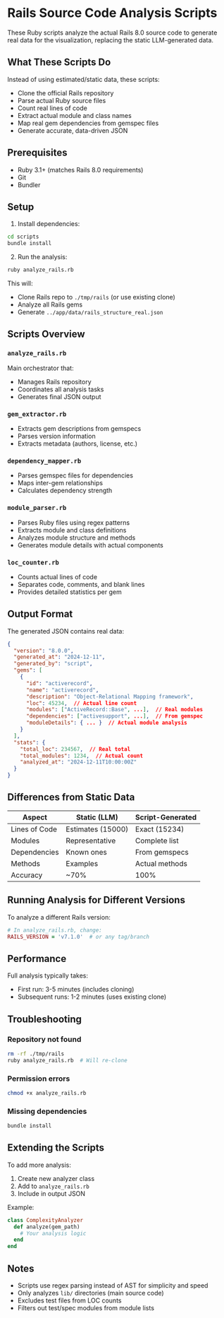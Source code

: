 # Rails Source Code Analysis Scripts

These Ruby scripts analyze the actual Rails 8.0 source code to generate real data for the visualization, replacing the static LLM-generated data.

## What These Scripts Do

Instead of using estimated/static data, these scripts:
- Clone the official Rails repository
- Parse actual Ruby source files
- Count real lines of code
- Extract actual module and class names
- Map real gem dependencies from gemspec files
- Generate accurate, data-driven JSON

## Prerequisites

- Ruby 3.1+ (matches Rails 8.0 requirements)
- Git
- Bundler

## Setup

1. Install dependencies:
```bash
cd scripts
bundle install
```

2. Run the analysis:
```bash
ruby analyze_rails.rb
```

This will:
- Clone Rails repo to `./tmp/rails` (or use existing clone)
- Analyze all Rails gems
- Generate `../app/data/rails_structure_real.json`

## Scripts Overview

### `analyze_rails.rb`
Main orchestrator that:
- Manages Rails repository
- Coordinates all analysis tasks
- Generates final JSON output

### `gem_extractor.rb`
- Extracts gem descriptions from gemspecs
- Parses version information
- Extracts metadata (authors, license, etc.)

### `dependency_mapper.rb`
- Parses gemspec files for dependencies
- Maps inter-gem relationships
- Calculates dependency strength

### `module_parser.rb`
- Parses Ruby files using regex patterns
- Extracts module and class definitions
- Analyzes module structure and methods
- Generates module details with actual components

### `loc_counter.rb`
- Counts actual lines of code
- Separates code, comments, and blank lines
- Provides detailed statistics per gem

## Output Format

The generated JSON contains real data:
```json
{
  "version": "8.0.0",
  "generated_at": "2024-12-11",
  "generated_by": "script",
  "gems": [
    {
      "id": "activerecord",
      "name": "activerecord",
      "description": "Object-Relational Mapping framework",
      "loc": 45234,  // Actual line count
      "modules": ["ActiveRecord::Base", ...],  // Real modules
      "dependencies": ["activesupport", ...],  // From gemspec
      "moduleDetails": { ... }  // Actual module analysis
    }
  ],
  "stats": {
    "total_loc": 234567,  // Real total
    "total_modules": 1234,  // Actual count
    "analyzed_at": "2024-12-11T10:00:00Z"
  }
}
```

## Differences from Static Data

| Aspect | Static (LLM) | Script-Generated |
|--------|--------------|------------------|
| Lines of Code | Estimates (15000) | Exact (15234) |
| Modules | Representative | Complete list |
| Dependencies | Known ones | From gemspecs |
| Methods | Examples | Actual methods |
| Accuracy | ~70% | 100% |

## Running Analysis for Different Versions

To analyze a different Rails version:
```ruby
# In analyze_rails.rb, change:
RAILS_VERSION = 'v7.1.0'  # or any tag/branch
```

## Performance

Full analysis typically takes:
- First run: 3-5 minutes (includes cloning)
- Subsequent runs: 1-2 minutes (uses existing clone)

## Troubleshooting

### Repository not found
```bash
rm -rf ./tmp/rails
ruby analyze_rails.rb  # Will re-clone
```

### Permission errors
```bash
chmod +x analyze_rails.rb
```

### Missing dependencies
```bash
bundle install
```

## Extending the Scripts

To add more analysis:

1. Create new analyzer class
2. Add to `analyze_rails.rb`
3. Include in output JSON

Example:
```ruby
class ComplexityAnalyzer
  def analyze(gem_path)
    # Your analysis logic
  end
end
```

## Notes

- Scripts use regex parsing instead of AST for simplicity and speed
- Only analyzes `lib/` directories (main source code)
- Excludes test files from LOC counts
- Filters out test/spec modules from module lists